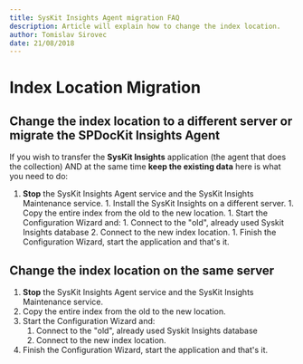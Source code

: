 ```yaml
---
title: SysKit Insights Agent migration FAQ
description: Article will explain how to change the index location.
author: Tomislav Sirovec
date: 21/08/2018
---
```


# Index Location Migration

## Change the index location to a different server or **migrate the SPDocKit Insights Agent**

If you wish to transfer the **SysKit Insights** application \(the agent that does the collection\) AND at the same time **keep the existing data** here is what you need to do:  
1. **Stop** the SysKit Insights Agent service and the SysKit Insights Maintenance service. 1. Install the SysKit Insights on a different server. 1. Copy the entire index from the old to the new location. 1. Start the Configuration Wizard and: 1. Connect to the "old", already used Syskit Insights database 2. Connect to the new index location. 1. Finish the Configuration Wizard, start the application and that's it.

## Change the index location on the same server

1. **Stop** the SysKit Insights Agent service and the SysKit Insights Maintenance service.
2. Copy the entire index from the old to the new location.
3. Start the Configuration Wizard and:
   1. Connect to the "old", already used Syskit Insights database
   2. Connect to the new index location.
4. Finish the Configuration Wizard, start the application and that's it.

